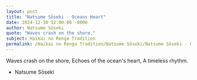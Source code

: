 ```yaml
---
layout: post
title: "Natsume Sōseki - Oceans Heart"
date: 2024-12-30 12:00:00 -0000
author: Natsume Sōseki
quote: "Waves crash on the shore,"
subject: Haikai no Renga Tradition
permalink: /Haikai no Renga Tradition/Natsume Sōseki/Natsume Sōseki - Oceans Heart
---
```


Waves crash on the shore,
Echoes of the ocean's heart,
A timeless rhythm.

- Natsume Sōseki
